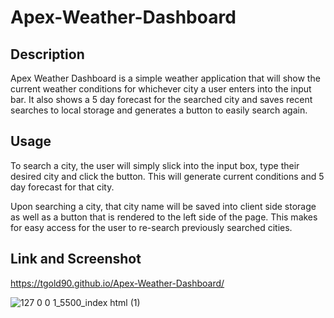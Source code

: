 # Apex-Weather-Dashboard

## Description

Apex Weather Dashboard is a simple weather application that will show the current weather conditions for whichever city a user enters into the input bar. It also shows a 5 day forecast for the searched city and saves recent searches to local storage and generates a button to easily search again.

## Usage

To search a city, the user will simply slick into the input box, type their desired city and click the button. This will generate current conditions and 5 day forecast for that city.

Upon searching a city, that city name will be saved into client side storage as well as a button that is rendered to the left side of the page. This makes for easy access for the user to re-search previously searched cities.

## Link and Screenshot

https://tgold90.github.io/Apex-Weather-Dashboard/

![127 0 0 1_5500_index html (1)](https://user-images.githubusercontent.com/104692375/181132469-325aee03-03e9-471e-bab1-16db98a86fb6.png)

